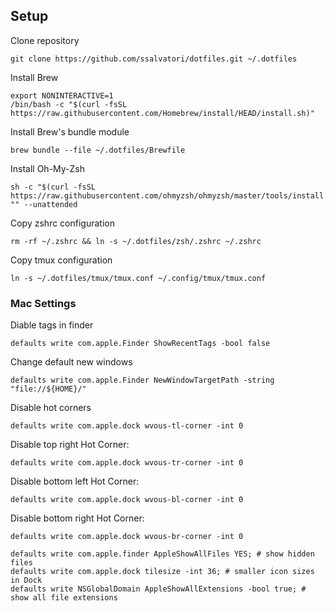 

## Setup

Clone repository
```
git clone https://github.com/ssalvatori/dotfiles.git ~/.dotfiles
```

Install Brew

```
export NONINTERACTIVE=1
/bin/bash -c "$(curl -fsSL https://raw.githubusercontent.com/Homebrew/install/HEAD/install.sh)"
```

Install Brew's bundle module
```
brew bundle --file ~/.dotfiles/Brewfile
```

Install Oh-My-Zsh
```
sh -c "$(curl -fsSL https://raw.githubusercontent.com/ohmyzsh/ohmyzsh/master/tools/install.sh)" "" --unattended
```

Copy zshrc configuration
```
rm -rf ~/.zshrc && ln -s ~/.dotfiles/zsh/.zshrc ~/.zshrc
```

Copy tmux configuration
```
ln -s ~/.dotfiles/tmux/tmux.conf ~/.config/tmux/tmux.conf
```

### Mac Settings


Diable tags in finder
```
defaults write com.apple.Finder ShowRecentTags -bool false
```

Change default new windows
```
defaults write com.apple.Finder NewWindowTargetPath -string "file://${HOME}/"
```

Disable hot corners
```
defaults write com.apple.dock wvous-tl-corner -int 0
```

Disable top right Hot Corner:

```
defaults write com.apple.dock wvous-tr-corner -int 0
```

Disable bottom left Hot Corner:

```
defaults write com.apple.dock wvous-bl-corner -int 0
```

Disable bottom right Hot Corner:

```
defaults write com.apple.dock wvous-br-corner -int 0
```

```
defaults write com.apple.finder AppleShowAllFiles YES; # show hidden files
defaults write com.apple.dock tilesize -int 36; # smaller icon sizes in Dock
defaults write NSGlobalDomain AppleShowAllExtensions -bool true; # show all file extensions
```
